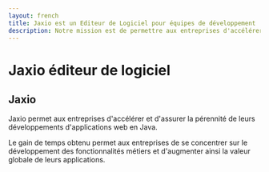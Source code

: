 ```yaml
---
layout: french
title: Jaxio est un Editeur de Logiciel pour équipes de développement
description: Notre mission est de permettre aux entreprises d'accélérer et d'assurer la pérennité de leurs développements d'applications web en Java 
---
```


# Jaxio éditeur de logiciel
## <a name="societe">Jaxio</a>

Jaxio permet aux entreprises d'accélérer et d'assurer la pérennité de leurs développements d'applications web en Java.



Le gain de temps obtenu permet aux entreprises de se concentrer sur le développement des fonctionnalités métiers
et d'augmenter ainsi la valeur globale de leurs applications.

